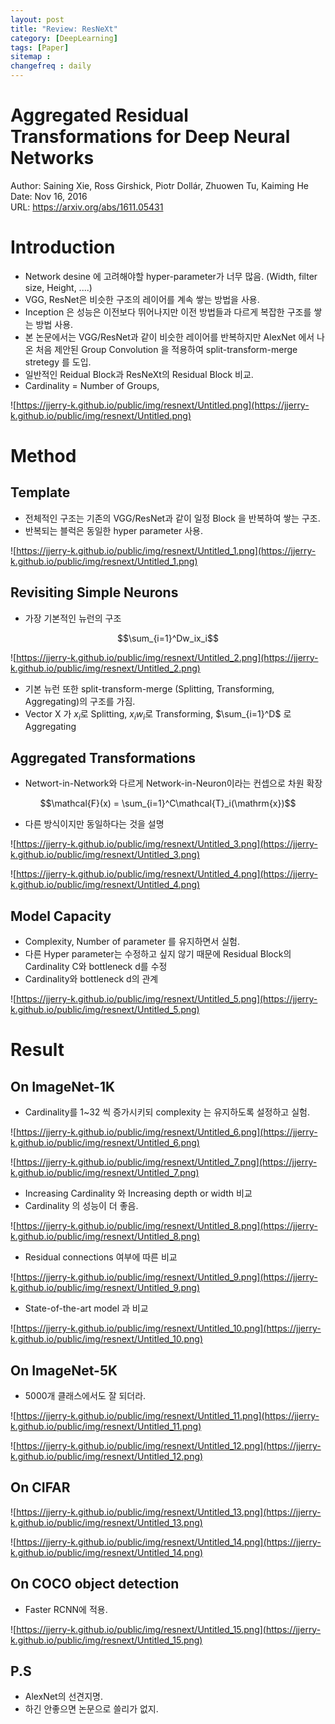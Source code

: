 ```yaml
---
layout: post
title: "Review: ResNeXt"
category: [DeepLearning]
tags: [Paper]
sitemap :
changefreq : daily
---
```


# Aggregated Residual Transformations for Deep Neural Networks

Author: Saining Xie, Ross Girshick, Piotr Dollár, Zhuowen Tu, Kaiming He  
Date: Nov 16, 2016  
URL: https://arxiv.org/abs/1611.05431

# Introduction

- Network desine 에 고려해야할 hyper-parameter가 너무 많음. (Width, filter size, Height, ....)
- VGG, ResNet은 비슷한 구조의 레이어를 계속 쌓는 방법을 사용.
- Inception 은 성능은 이전보다 뛰어나지만 이전 방법들과 다르게 복잡한 구조를 쌓는 방법 사용.
- 본 논문에서는 VGG/ResNet과 같이 비슷한 레이어를 반복하지만 AlexNet 에서 나온 처음 제안된 Group Convolution 을 적용하여 split-transform-merge stretegy 를 도입.
- 일반적인 Reidual Block과 ResNeXt의 Residual Block 비교.
- Cardinality = Number of Groups,

![https://jjerry-k.github.io/public/img/resnext/Untitled.png](https://jjerry-k.github.io/public/img/resnext/Untitled.png)

# Method

## Template

- 전체적인 구조는 기존의 VGG/ResNet과 같이 일정 Block 을 반복하여 쌓는 구조.
- 반복되는 블럭은 동일한 hyper parameter 사용.

![https://jjerry-k.github.io/public/img/resnext/Untitled_1.png](https://jjerry-k.github.io/public/img/resnext/Untitled_1.png)

## Revisiting Simple Neurons

- 가장 기본적인 뉴런의 구조

$$\sum_{i=1}^Dw_ix_i$$

![https://jjerry-k.github.io/public/img/resnext/Untitled_2.png](https://jjerry-k.github.io/public/img/resnext/Untitled_2.png)

- 기본 뉴런 또한 split-transform-merge (Splitting, Transforming, Aggregating)의 구조를 가짐.
- Vector X 가 $x_i$로 Splitting, $x_iw_i$로 Transforming, $\sum_{i=1}^D$ 로 Aggregating

## Aggregated Transformations

- Networt-in-Network와 다르게 Network-in-Neuron이라는 컨셉으로 차원 확장

$$\mathcal{F}(x) = \sum_{i=1}^C\mathcal{T}_i(\mathrm{x})$$

- 다른 방식이지만 동일하다는 것을 설명

![https://jjerry-k.github.io/public/img/resnext/Untitled_3.png](https://jjerry-k.github.io/public/img/resnext/Untitled_3.png)

![https://jjerry-k.github.io/public/img/resnext/Untitled_4.png](https://jjerry-k.github.io/public/img/resnext/Untitled_4.png)

## Model Capacity

- Complexity, Number of parameter 를 유지하면서 실험.
- 다른 Hyper parameter는 수정하고 싶지 않기 때문에 Residual Block의 Cardinality C와 bottleneck d를 수정
- Cardinality와 bottleneck d의 관계

![https://jjerry-k.github.io/public/img/resnext/Untitled_5.png](https://jjerry-k.github.io/public/img/resnext/Untitled_5.png)

# Result

## On ImageNet-1K

- Cardinality를 1~32 씩 증가시키되 complexity 는 유지하도록 설정하고 실험.

![https://jjerry-k.github.io/public/img/resnext/Untitled_6.png](https://jjerry-k.github.io/public/img/resnext/Untitled_6.png)

![https://jjerry-k.github.io/public/img/resnext/Untitled_7.png](https://jjerry-k.github.io/public/img/resnext/Untitled_7.png)

- Increasing Cardinality 와  Increasing depth or width 비교
- Cardinality 의 성능이 더 좋음.

![https://jjerry-k.github.io/public/img/resnext/Untitled_8.png](https://jjerry-k.github.io/public/img/resnext/Untitled_8.png)

- Residual connections 여부에 따른 비교

![https://jjerry-k.github.io/public/img/resnext/Untitled_9.png](https://jjerry-k.github.io/public/img/resnext/Untitled_9.png)

- State-of-the-art model 과 비교

![https://jjerry-k.github.io/public/img/resnext/Untitled_10.png](https://jjerry-k.github.io/public/img/resnext/Untitled_10.png)

## On ImageNet-5K

- 5000개 클래스에서도 잘 되더라.

![https://jjerry-k.github.io/public/img/resnext/Untitled_11.png](https://jjerry-k.github.io/public/img/resnext/Untitled_11.png)

![https://jjerry-k.github.io/public/img/resnext/Untitled_12.png](https://jjerry-k.github.io/public/img/resnext/Untitled_12.png)

## On CIFAR

![https://jjerry-k.github.io/public/img/resnext/Untitled_13.png](https://jjerry-k.github.io/public/img/resnext/Untitled_13.png)

![https://jjerry-k.github.io/public/img/resnext/Untitled_14.png](https://jjerry-k.github.io/public/img/resnext/Untitled_14.png)

## On COCO object detection

- Faster RCNN에 적용.

![https://jjerry-k.github.io/public/img/resnext/Untitled_15.png](https://jjerry-k.github.io/public/img/resnext/Untitled_15.png)

## P.S

- AlexNet의 선견지명.
- 하긴 안좋으면 논문으로 쓸리가 없지.